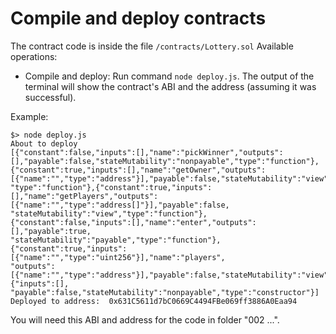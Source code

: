 # Compile and deploy contracts
The contract code is inside the file `/contracts/Lottery.sol`
Available operations: 
- Compile and deploy: Run command `node deploy.js`. The output of the terminal will show the contract's ABI and the address (assuming it was successful). 

Example:

```
$> node deploy.js
About to deploy
[{"constant":false,"inputs":[],"name":"pickWinner","outputs":[],"payable":false,"stateMutability":"nonpayable","type":"function"},
{"constant":true,"inputs":[],"name":"getOwner","outputs":[{"name":"","type":"address"}],"payable":false,"stateMutability":"view",
"type":"function"},{"constant":true,"inputs":[],"name":"getPlayers","outputs":[{"name":"","type":"address[]"}],"payable":false, 
"stateMutability":"view","type":"function"},{"constant":false,"inputs":[],"name":"enter","outputs":[],"payable":true,
"stateMutability":"payable","type":"function"},{"constant":true,"inputs":[{"name":"","type":"uint256"}],"name":"players",
"outputs":[{"name":"","type":"address"}],"payable":false,"stateMutability":"view","type":"function"},{"inputs":[],
"payable":false,"stateMutability":"nonpayable","type":"constructor"}]
Deployed to address:  0x631C5611d7bC0669C4494FBe069ff3886A0Eaa94
```

You will need this ABI and address for the code in folder "002 ...". 
